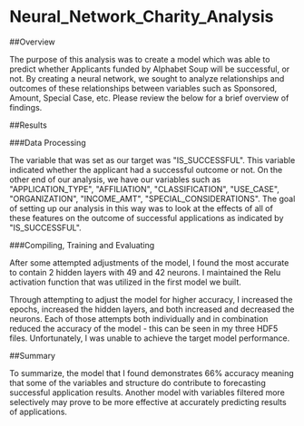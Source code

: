 # Neural_Network_Charity_Analysis

##Overview

The purpose of this analysis was to create a model which was able to predict whether Applicants funded by Alphabet Soup will be successful, or not. By creating a neural network, we sought to analyze relationships and outcomes of these relationships between variables such as Sponsored, Amount, Special Case, etc. Please review the below for a brief overview of findings.

##Results

###Data Processing

The variable that was set as our target was "IS_SUCCESSFUL". This variable indicated whether the applicant had a successful outcome or not. On the other end of our analysis, we have our variables such as "APPLICATION_TYPE", "AFFILIATION", "CLASSIFICATION", "USE_CASE", "ORGANIZATION", "INCOME_AMT", "SPECIAL_CONSIDERATIONS". The goal of setting up our analysis in this way was to look at the effects of all of these features on the outcome of successful applications as indicated by "IS_SUCCESSFUL".

###Compiling, Training and Evaluating

After some attempted adjustments of the model, I found the most accurate to contain 2 hidden layers with 49 and 42 neurons. I maintained the Relu activation function that was utilized in the first model we built. 

Through attempting to adjust the model for higher accuracy, I increased the epochs, increased the hidden layers, and both increased and decreased the neurons. Each of those attempts both individually and in combination reduced the accuracy of the model - this can be seen in my three HDF5 files. Unfortunately, I was unable to achieve the target model performance. 

##Summary

To summarize, the model that I found demonstrates 66% accuracy meaning that some of the variables and structure do contribute to forecasting successful application results. Another model with variables filtered more selectively may prove to be more effective at accurately predicting results of applications.

